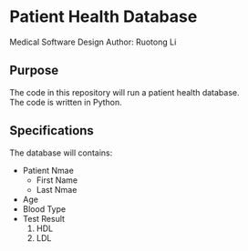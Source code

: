 # Patient Health Database
Medical Software Design
Author: Ruotong Li

## Purpose
The code in this repository will run a patient health database.  
The code is written in Python.

## Specifications
The database will contains:  
* Patient Nmae  
  * First Name  
  * Last Nmae  
* Age  
* Blood Type  
* Test Result  
  1. HDL  
  2. LDL  
